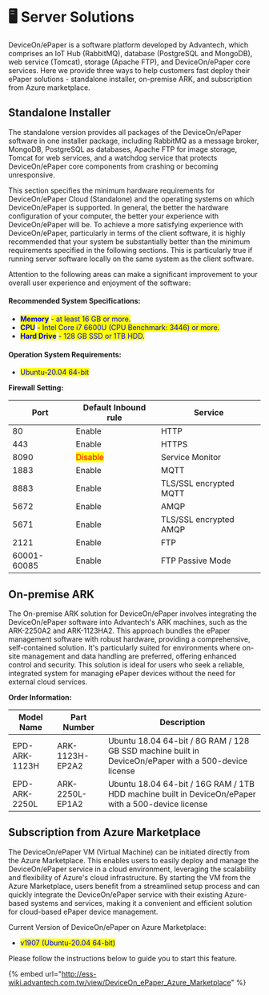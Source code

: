 # 🖥️ Server Solutions

DeviceOn/ePaper is a software platform developed by Advantech, which comprises an IoT Hub (RabbitMQ), database (PostgreSQL and MongoDB), web service (Tomcat), storage (Apache FTP), and DeviceOn/ePaper core services. Here we provide three ways to help customers fast deploy their ePaper solutions - standalone installer, on-premise ARK, and subscription from Azure marketplace.&#x20;

## Standalone Installer

The standalone version provides all packages of the DeviceOn/ePaper software in one installer package, including RabbitMQ as a message broker, MongoDB, PostgreSQL as databases, Apache FTP for image storage, Tomcat for web services, and a watchdog service that protects DeviceOn/ePaper core components from crashing or becoming unresponsive.

This section specifies the minimum hardware requirements for DeviceOn/ePaper Cloud (Standalone) and the operating systems on which DeviceOn/ePaper is supported. In general, the better the hardware configuration of your computer, the better your experience with DeviceOn/ePaper will be. To achieve a more satisfying experience with DeviceOn/ePaper, particularly in terms of the client software, it is highly recommended that your system be substantially better than the minimum requirements specified in the following sections. This is particularly true if running server software locally on the same system as the client software.

Attention to the following areas can make a significant improvement to your overall user experience and enjoyment of the software:

#### Recommended System Specifications:

* <mark style="color:blue;">**Memory**</mark> <mark style="color:blue;"></mark><mark style="color:blue;">- at least 16 GB or more.</mark>
* <mark style="color:blue;">**CPU**</mark> <mark style="color:blue;"></mark><mark style="color:blue;">- Intel Core i7 6600U (CPU Benchmark: 3446) or more.</mark>
* <mark style="color:blue;">**Hard Drive**</mark> <mark style="color:blue;"></mark><mark style="color:blue;">- 128 GB SSD or 1TB HDD.</mark>

#### Operation System Requirements:

* <mark style="color:blue;">Ubuntu-20.04 64-bit</mark>

**Firewall Setting:**

| Port        | Default Inbound rule                    | Service                |
| ----------- | --------------------------------------- | ---------------------- |
| 80          | Enable                                  | HTTP                   |
| 443         | Enable                                  | HTTPS                  |
| 8090        | <mark style="color:red;">Disable</mark> | Service Monitor        |
| 1883        | Enable                                  | MQTT                   |
| 8883        | Enable                                  | TLS/SSL encrypted MQTT |
| 5672        | Enable                                  | AMQP                   |
| 5671        | Enable                                  | TLS/SSL encrypted AMQP |
| 2121        | Enable                                  | FTP                    |
| 60001-60085 | Enable                                  | FTP Passive Mode       |

## **On-premise ARK**

The On-premise ARK solution for DeviceOn/ePaper involves integrating the DeviceOn/ePaper software into Advantech's ARK machines, such as the ARK-2250A2 and ARK-1123HA2. This approach bundles the ePaper management software with robust hardware, providing a comprehensive, self-contained solution. It's particularly suited for environments where on-site management and data handling are preferred, offering enhanced control and security. This solution is ideal for users who seek a reliable, integrated system for managing ePaper devices without the need for external cloud services.

**Order Information:**

| Model Name    | Part Number     | Description                                                                                          |
| ------------- | --------------- | ---------------------------------------------------------------------------------------------------- |
| EPD-ARK-1123H | ARK-1123H-EP2A2 | Ubuntu 18.04 64-bit / 8G RAM / 128 GB SSD machine built in DeviceOn/ePaper with a 500-device license |
| EPD-ARK-2250L | ARK-2250L-EP1A2 | Ubuntu 18.04 64-bit / 16G RAM / 1TB HDD machine built in DeviceOn/ePaper with a 500-device license   |

## &#x20;Subscription from Azure Marketplace

The DeviceOn/ePaper VM (Virtual Machine) can be initiated directly from the Azure Marketplace. This enables users to easily deploy and manage the DeviceOn/ePaper service in a cloud environment, leveraging the scalability and flexibility of Azure's cloud infrastructure. By starting the VM from the Azure Marketplace, users benefit from a streamlined setup process and can quickly integrate the DeviceOn/ePaper service with their existing Azure-based systems and services, making it a convenient and efficient solution for cloud-based ePaper device management.

Current Version of DeviceOn/ePaper on Azure Marketplace:

* <mark style="color:blue;">v1907 (Ubuntu-20.04 64-bit)</mark>

Please follow the instructions below to guide you to start this feature.&#x20;

{% embed url="http://ess-wiki.advantech.com.tw/view/DeviceOn_ePaper_Azure_Marketplace" %}

